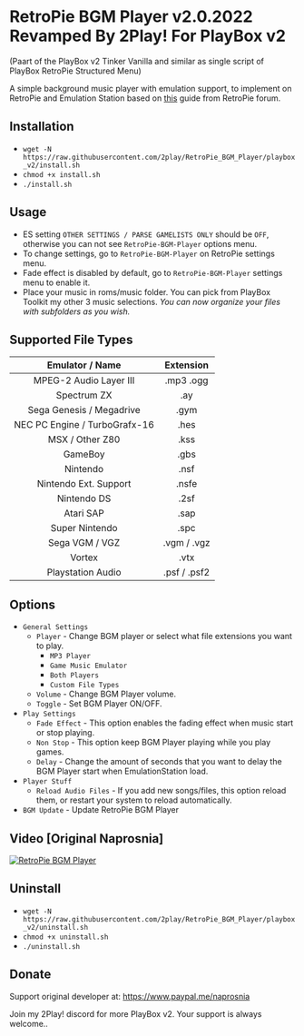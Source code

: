 # RetroPie BGM Player v2.0.2022 Revamped By 2Play! For PlayBox v2
(Paart of the PlayBox v2 Tinker Vanilla and similar as single script of PlayBox RetroPie Structured Menu)

A simple background music player with emulation support, to implement on RetroPie and Emulation Station based on [this](https://retropie.org.uk/forum/topic/9133/quick-and-easy-guide-for-adding-music-to-emulatonstation-on-retropie-noob-friendly) guide from RetroPie forum.

## Installation
- `wget -N https://raw.githubusercontent.com/2play/RetroPie_BGM_Player/playbox_v2/install.sh`
- `chmod +x install.sh`
- `./install.sh`

## Usage
* ES setting `OTHER SETTINGS / PARSE GAMELISTS ONLY` should be `OFF`, otherwise you can not see `RetroPie-BGM-Player` options menu.
* To change settings, go to `RetroPie-BGM-Player` on RetroPie settings menu.
* Fade effect is disabled by default, go to `RetroPie-BGM-Player` settings menu to enable it.
* Place your music in roms/music folder. You can pick from PlayBox Toolkit my other 3 music selections. *You can now organize your files with subfolders as you wish.*

## Supported File Types
Emulator / Name | Extension
:---: | :---:
MPEG-2 Audio Layer III | .mp3 .ogg
Spectrum ZX | .ay
Sega Genesis / Megadrive | .gym
NEC PC Engine / TurboGrafx-16 | .hes
MSX / Other Z80 | .kss
GameBoy | .gbs
Nintendo | .nsf
Nintendo Ext. Support | .nsfe
Nintendo DS | .2sf
Atari SAP | .sap
Super Nintendo | .spc
Sega VGM / VGZ | .vgm / .vgz
Vortex | .vtx
Playstation Audio | .psf / .psf2

## Options
* `General Settings`
  * `Player` - Change BGM player or select what file extensions you want to play.
    * `MP3 Player`
    * `Game Music Emulator`
    * `Both Players`
    * `Custom File Types`
  * `Volume` - Change BGM Player volume.
  * `Toggle` - Set BGM Player ON/OFF.
* `Play Settings`
  * `Fade Effect` - This option enables the fading effect when music start or stop playing.
  * `Non Stop` - This option keep BGM Player playing while you play games.
  * `Delay` - Change the amount of seconds that you want to delay the BGM Player start when EmulationStation load.
* `Player Stuff`
  * `Reload Audio Files` - If you add new songs/files, this option reload them, or restart your system to reload automatically.
* `BGM Update` - Update RetroPie BGM Player

## Video [Original Naprosnia]
[![RetroPie BGM Player](https://img.youtube.com/vi/CP-Kz6OAueM/0.jpg)](https://www.youtube.com/watch?v=CP-Kz6OAueM)

## Uninstall
- `wget -N https://raw.githubusercontent.com/2play/RetroPie_BGM_Player/playbox_v2/uninstall.sh`
- `chmod +x uninstall.sh`
- `./uninstall.sh`

## Donate
Support original developer at: https://www.paypal.me/naprosnia

Join my 2Play! discord for more PlayBox v2. Your support is always welcome..
